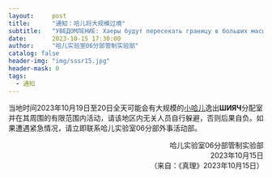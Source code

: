 ```yaml
---
layout:     post
title:      "通知：哈儿将大规模过境"
subtitle:   "УВЕДОМЛЕНИЕ: Хаеры будут пересекать границу в больших масштабах"
date:       2023-10-15 17:30:00
author:     "哈儿实验室06分部管制实验部"
catalog: false
header-img: "img/sssr15.jpg"
header-mask: 0
tags:
  - 通知
---
```


当地时间2023年10月19日至20日全天可能会有大规模的[小哈儿](https://khayer.cn/bdohlh/index.html?haer=7)逸出**ШИЯЧ**分配室并在其周围的有限范围内活动，请该地区内无关人员自行躲避，否则后果自负。如果遭遇紧急情况，请立即联系哈儿实验室06分部外事活动部。
<div style="text-align: right">哈儿实验室06分部管制实验部</div>
<div style="text-align: right">2023年10月15日</div>  
<div style="text-align: right">（来自：《真理》2023年10月15日）</div>